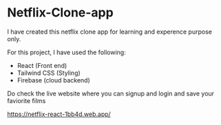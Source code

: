 # Netflix-Clone-app

I have created this netflix clone app for learning and experence purpose only.

For this project, I have used the following:
- React (Front end)
- Tailwind CSS (Styling)
- Firebase (cloud backend)

Do check the live website where you can signup and login and save your faviorite films

https://netflix-react-1bb4d.web.app/
